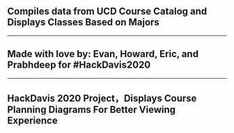 ## Compiles data from UCD Course Catalog and Displays Classes Based on Majors
---
## Made with love by: Evan, Howard, Eric, and Prabhdeep for #HackDavis2020
---
## HackDavis 2020 Project，Displays Course Planning Diagrams For Better Viewing Experience

